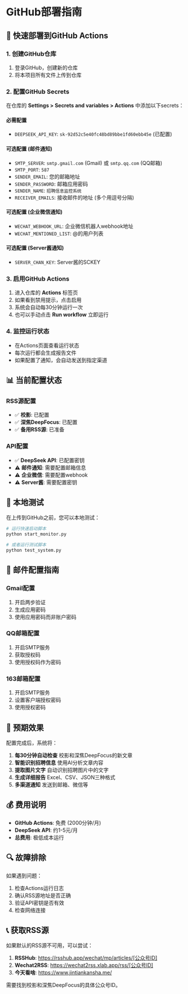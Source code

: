 # GitHub部署指南

## 🚀 快速部署到GitHub Actions

### 1. 创建GitHub仓库

1. 登录GitHub，创建新的仓库
2. 将本项目所有文件上传到仓库

### 2. 配置GitHub Secrets

在仓库的 **Settings > Secrets and variables > Actions** 中添加以下secrets：

#### 必需配置
- `DEEPSEEK_API_KEY`: `sk-92d52c5e40fc48bd89bbe1fd60ebb45e` (已配置)

#### 可选配置 (邮件通知)
- `SMTP_SERVER`: `smtp.gmail.com` (Gmail) 或 `smtp.qq.com` (QQ邮箱)
- `SMTP_PORT`: `587`
- `SENDER_EMAIL`: 您的邮箱地址
- `SENDER_PASSWORD`: 邮箱应用密码
- `SENDER_NAME`: `招聘信息监控系统`
- `RECEIVER_EMAILS`: 接收邮件的地址 (多个用逗号分隔)

#### 可选配置 (企业微信通知)
- `WECHAT_WEBHOOK_URL`: 企业微信机器人webhook地址
- `WECHAT_MENTIONED_LIST`: @的用户列表

#### 可选配置 (Server酱通知)
- `SERVER_CHAN_KEY`: Server酱的SCKEY

### 3. 启用GitHub Actions

1. 进入仓库的 **Actions** 标签页
2. 如果看到禁用提示，点击启用
3. 系统会自动每30分钟运行一次
4. 也可以手动点击 **Run workflow** 立即运行

### 4. 监控运行状态

- 在Actions页面查看运行状态
- 每次运行都会生成报告文件
- 如果配置了通知，会自动发送到指定渠道

## 📊 当前配置状态

### RSS源配置
- ✅ **校影**: 已配置
- ✅ **深焦DeepFocus**: 已配置
- ✅ **备用RSS源**: 已准备

### API配置
- ✅ **DeepSeek API**: 已配置密钥
- ⚠️ **邮件通知**: 需要配置邮箱信息
- ⚠️ **企业微信**: 需要配置webhook
- ⚠️ **Server酱**: 需要配置密钥

## 🔧 本地测试

在上传到GitHub之前，您可以本地测试：

```bash
# 运行快速启动脚本
python start_monitor.py

# 或者运行测试脚本
python test_system.py
```

## 📧 邮件配置指南

### Gmail配置
1. 开启两步验证
2. 生成应用密码
3. 使用应用密码而非账户密码

### QQ邮箱配置
1. 开启SMTP服务
2. 获取授权码
3. 使用授权码作为密码

### 163邮箱配置
1. 开启SMTP服务
2. 设置客户端授权密码
3. 使用授权密码

## 🎯 预期效果

配置完成后，系统将：

1. **每30分钟自动检查** 校影和深焦DeepFocus的新文章
2. **智能识别招聘信息** 使用AI分析文章内容
3. **提取图片文字** 自动识别招聘图片中的文字
4. **生成详细报告** Excel、CSV、JSON三种格式
5. **多渠道通知** 发送到邮箱、微信等

## 💰 费用说明

- **GitHub Actions**: 免费 (2000分钟/月)
- **DeepSeek API**: 约1-5元/月
- **总费用**: 极低成本运行

## 🔍 故障排除

如果遇到问题：

1. 检查Actions运行日志
2. 确认RSS源地址是否正确
3. 验证API密钥是否有效
4. 检查网络连接

## 📞 获取RSS源

如果默认的RSS源不可用，可以尝试：

1. **RSSHub**: https://rsshub.app/wechat/mp/articles/[公众号ID]
2. **Wechat2RSS**: https://wechat2rss.xlab.app/rss/[公众号ID]
3. **今天看啥**: https://www.jintiankansha.me/

需要找到校影和深焦DeepFocus的具体公众号ID。